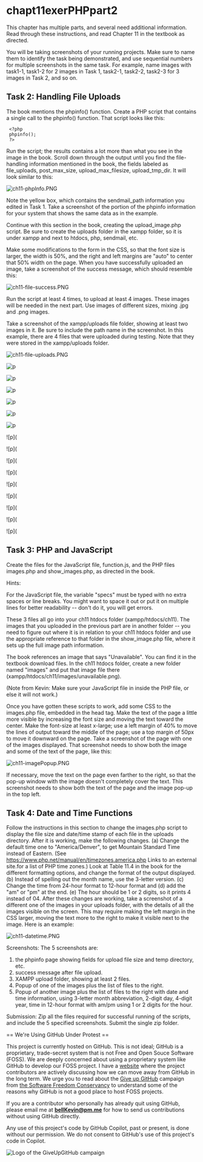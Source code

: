 # chapt11exerPHPpart2

This chapter has multiple parts, and several need additional information. Read through these instructions, and read Chapter 11 in the textbook as directed.

You will be taking screenshots of your running projects. Make sure to name them to identify the task being demonstrated, and use sequential numbers for multiple screenshots in the same task. For example, name images with task1-1, task1-2 for 2 images in Task 1, task2-1, task2-2, task2-3 for 3 images in Task 2, and so on.

 

## Task 2: Handling File Uploads

The book mentions the phpinfo() function. Create a PHP script that contains a single call to the phpinfo() function. That script looks like this:

     <?php
     phpinfo();
     ?>

Run the script; the results contains a lot more than what you see in the image in the book. Scroll down through the output until you find the file-handling information mentioned in the book, the fields labeled as file_uploads, post_max_size, upload_max_filesize, upload_tmp_dir. It will look similar to this:

![ch11-phpInfo.PNG](https://github.com/bell-kevin/chapt11exerPHPpart2/blob/main/pictures/ch11-phpInfo.PNG)

Note the yellow box, which contains the sendmail_path information you edited in Task 1. Take a screenshot of the portion of the phpinfo information for your system that shows the same data as in the example.

Continue with this section in the book, creating the upload_image.php script. Be sure to create the uploads folder in the xampp folder, so it is under xampp and next to htdocs, php, sendmail, etc.

Make some modifications to the form in the CSS, so that the font size is larger, the width is 50%, and the right and left margins are "auto" to center that 50% width on the page. When you have successfully uploaded an image, take a screenshot of the success message, which should resemble this:

![ch11-file-success.PNG](https://github.com/bell-kevin/chapt11exerPHPpart2/blob/main/pictures/ch11-file-success.PNG)

Run the script at least 4 times, to upload at least 4 images. These images will be needed in the next part. Use images of different sizes, mixing .jpg and .png images.

Take a screenshot of the xampp/uploads file folder, showing at least two images in it. Be sure to include the path name in the screenshot. In this example, there are 4 files that were uploaded during testing. Note that they were stored in the xampp/uploads folder.

![ch11-file-uploads.PNG](https://github.com/bell-kevin/chapt11exerPHPpart2/blob/main/pictures/ch11-file-uploads.PNG)

![p](https://github.com/bell-kevin/chapt11exerPHPpart2/blob/main/chap11exerPart2/pictures/task2-1phpInfo.PNG)

![p](https://github.com/bell-kevin/chapt11exerPHPpart2/blob/main/chap11exerPart2/pictures/task2-4picPreUpload.PNG)

![p](https://github.com/bell-kevin/chapt11exerPHPpart2/blob/main/chap11exerPart2/pictures/task2-2picUploadSuccess.PNG)

![p](https://github.com/bell-kevin/chapt11exerPHPpart2/blob/main/chap11exerPart2/pictures/task2-5errorPicTooBig.PNG)

![p](https://github.com/bell-kevin/chapt11exerPHPpart2/blob/main/chap11exerPart2/pictures/task2-6errorWrongFileType.PNG)

![p](https://github.com/bell-kevin/chapt11exerPHPpart2/blob/main/chap11exerPart2/pictures/task2-7uploadProof.PNG)

![p](

![p](

![p](

![p](

![p](

![p](

![p](

![p](

![p](

## Task 3: PHP and JavaScript

Create the files for the JavaScript file, function.js, and the PHP files images.php and show_images.php, as directed in the book.

Hints:

For the JavaScript file, the variable "specs" must be typed with no extra spaces or line breaks. You might want to space it out or put it on multiple lines for better readability -- don't do it, you will get errors.

These 3 files all go into your ch11 htdocs folder (xampp/htdocs/ch11). The images that you uploaded in the previous part are in another folder -- you need to figure out where it is in relation to your ch11 htdocs folder and use the appropriate reference to that folder in the show_image.php file, where it sets up the full image path information.

The book references an image that says "Unavailable". You can find it in the textbook download files. In the ch11 htdocs folder, create a new folder named "images" and put that image file there (xampp/htdocs/ch11/images/unavailable.png).

(Note from Kevin: Make sure your JavaScript file in inside the PHP file, or else it will not work.)

Once you have gotten these scripts to work, add some CSS to the images.php file, embedded in the head tag. Make the text of the page a little more visible by increasing the font size and moving the text toward the center. Make the font-size at least x-large; use a left margin of 40% to move the lines of output toward the middle of the page; use a top margin of 50px to move it downward on the page. Take a screenshot of the page with one of the images displayed. That screenshot needs to show both the image and some of the text of the page, like this:

![ch11-imagePopup.PNG](https://github.com/bell-kevin/chapt11exerPHPpart2/blob/main/pictures/ch11-imagePopup.PNG)

If necessary, move the text on the page even farther to the right, so that the pop-up window with the image doesn't completely cover the text. This screenshot needs to show both the text of the page and the image pop-up in the top left.

## Task 4: Date and Time Functions

Follow the instructions in this section to change the images.php script to display the file size and date/time stamp of each file in the uploads directory. After it is working, make the following changes. (a) Change the default time one to "America/Denver", to get Mountain Standard Time instead of Eastern. (See https://www.php.net/manual/en/timezones.america.php Links to an external site.for a list of PHP time zones.) Look at Table 11.4 in the book for the different formatting options, and change the format of the output displayed. (b) Instead of spelling out the month name, use the 3-letter version. (c) Change the time from 24-hour format to 12-hour format and (d) add the "am" or "pm" at the end. (e) The hour should be 1 or 2 digits, so it prints 4 instead of 04. After these changes are working, take a screenshot of a different one of the images in your uploads folder, with the details of all the images visible on the screen. This may require making the left margin in the CSS larger, moving the text more to the right to make it visible next to the image. Here is an example:

![ch11-datetime.PNG](https://github.com/bell-kevin/chapt11exerPHPpart2/blob/main/pictures/ch11-datetime.PNG)

 

Screenshots: The 5 screenshots are:

1. the phpinfo page showing fields for upload file size and temp directory, etc.
2. success message after file upload.
3. XAMPP upload folder, showing at least 2 files.
4. Popup of one of the images plus the list of files to the right.
5. Popup of another image plus the list of files to the right with date and time information, using 3-letter month abbreviation, 2-digit day, 4-digit year, time in 12-hour format with am/pm using 1 or 2 digits for the hour.
 

Submission: Zip all the files required for successful running of the scripts, and include the 5 specified screenshots. Submit the single zip folder.

== We're Using GitHub Under Protest ==

This project is currently hosted on GitHub.  This is not ideal; GitHub is a
proprietary, trade-secret system that is not Free and Open Souce Software
(FOSS).  We are deeply concerned about using a proprietary system like GitHub
to develop our FOSS project. I have a [website](https://bellKevin.me) where the
project contributors are actively discussing how we can move away from GitHub
in the long term.  We urge you to read about the [Give up GitHub](https://GiveUpGitHub.org) campaign 
from [the Software Freedom Conservancy](https://sfconservancy.org) to understand some of the reasons why GitHub is not 
a good place to host FOSS projects.

If you are a contributor who personally has already quit using GitHub, please
email me at **bellKevin@pm.me** for how to send us contributions without
using GitHub directly.

Any use of this project's code by GitHub Copilot, past or present, is done
without our permission.  We do not consent to GitHub's use of this project's
code in Copilot.

![Logo of the GiveUpGitHub campaign](https://sfconservancy.org/img/GiveUpGitHub.png)
